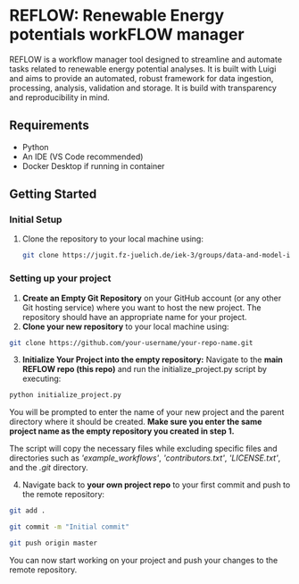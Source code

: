# REFLOW: Renewable Energy potentials workFLOW manager

REFLOW is a workflow manager tool designed to streamline and automate tasks related to renewable energy potential analyses. It is built with Luigi and aims to provide an automated, robust framework for data ingestion, processing, analysis, validation and storage. It is build with transparency and reproducibility in mind. 

## Requirements
* Python
* An IDE (VS Code recommended)
* Docker Desktop if running in container

## Getting Started

### Initial Setup
1. Clone the repository to your local machine using:
    ```bash
    git clone https://jugit.fz-juelich.de/iek-3/groups/data-and-model-integration/pelser/reflow.git
    ```

### Setting up your project
1. **Create an Empty Git Repository** on your GitHub account (or any other Git hosting service) where you want to host the new project. The repository should have an appropriate name for your project. 
2. **Clone your new repository** to your local machine using:
```bash
git clone https://github.com/your-username/your-repo-name.git
```
3. **Initialize Your Project into the empty repository:** Navigate to the **main REFLOW repo (this repo)** and run the initialize_project.py script by executing:
```bash
python initialize_project.py
```

You will be prompted to enter the name of your new project and the parent directory where it should be created.
**Make sure you enter the same project name as the empty repository you created in step 1.** 

The script will copy the necessary files while excluding specific files and directories such as *'example_workflows'*, *'contributors.txt'*, *'LICENSE.txt'*, and the *.git* directory.

4. Navigate back to **your own project repo** to your first commit and push to the remote repository:
```bash
git add .
```
```bash
git commit -m "Initial commit"
```
```bash
git push origin master
```
You can now start working on your project and push your changes to the remote repository.